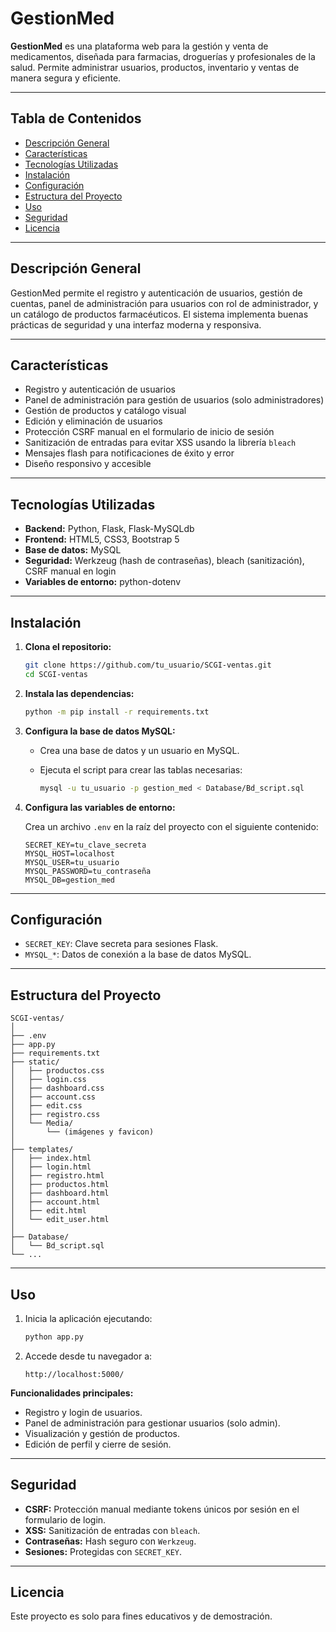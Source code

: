 
# GestionMed

**GestionMed** es una plataforma web para la gestión y venta de medicamentos, diseñada para farmacias, droguerías y profesionales de la salud. Permite administrar usuarios, productos, inventario y ventas de manera segura y eficiente.

---

## Tabla de Contenidos

- [Descripción General](#descripción-general)
- [Características](#características)
- [Tecnologías Utilizadas](#tecnologías-utilizadas)
- [Instalación](#instalación)
- [Configuración](#configuración)
- [Estructura del Proyecto](#estructura-del-proyecto)
- [Uso](#uso)
- [Seguridad](#seguridad)
- [Licencia](#licencia)

---

## Descripción General

GestionMed permite el registro y autenticación de usuarios, gestión de cuentas, panel de administración para usuarios con rol de administrador, y un catálogo de productos farmacéuticos. El sistema implementa buenas prácticas de seguridad y una interfaz moderna y responsiva.

---

## Características

- Registro y autenticación de usuarios
- Panel de administración para gestión de usuarios (solo administradores)
- Gestión de productos y catálogo visual
- Edición y eliminación de usuarios
- Protección CSRF manual en el formulario de inicio de sesión
- Sanitización de entradas para evitar XSS usando la librería `bleach`
- Mensajes flash para notificaciones de éxito y error
- Diseño responsivo y accesible

---

## Tecnologías Utilizadas

- **Backend:** Python, Flask, Flask-MySQLdb  
- **Frontend:** HTML5, CSS3, Bootstrap 5  
- **Base de datos:** MySQL  
- **Seguridad:** Werkzeug (hash de contraseñas), bleach (sanitización), CSRF manual en login  
- **Variables de entorno:** python-dotenv

---

## Instalación

1. **Clona el repositorio:**

   ```bash
   git clone https://github.com/tu_usuario/SCGI-ventas.git
   cd SCGI-ventas
   ```

2. **Instala las dependencias:**

   ```bash
   python -m pip install -r requirements.txt
   ```

3. **Configura la base de datos MySQL:**

   - Crea una base de datos y un usuario en MySQL.
   - Ejecuta el script para crear las tablas necesarias:

     ```bash
     mysql -u tu_usuario -p gestion_med < Database/Bd_script.sql
     ```

4. **Configura las variables de entorno:**

   Crea un archivo `.env` en la raíz del proyecto con el siguiente contenido:

   ```env
   SECRET_KEY=tu_clave_secreta
   MYSQL_HOST=localhost
   MYSQL_USER=tu_usuario
   MYSQL_PASSWORD=tu_contraseña
   MYSQL_DB=gestion_med
   ```

---

## Configuración

- `SECRET_KEY`: Clave secreta para sesiones Flask.
- `MYSQL_*`: Datos de conexión a la base de datos MySQL.

---

## Estructura del Proyecto

```
SCGI-ventas/
│
├── .env
├── app.py
├── requirements.txt
├── static/
│   ├── productos.css
│   ├── login.css
│   ├── dashboard.css
│   ├── account.css
│   ├── edit.css
│   ├── registro.css
│   └── Media/
│       └── (imágenes y favicon)
│
├── templates/
│   ├── index.html
│   ├── login.html
│   ├── registro.html
│   ├── productos.html
│   ├── dashboard.html
│   ├── account.html
│   ├── edit.html
│   └── edit_user.html
│
├── Database/
│   └── Bd_script.sql
└── ...
```

---

## Uso

1. Inicia la aplicación ejecutando:

   ```bash
   python app.py
   ```

2. Accede desde tu navegador a:

   ```
   http://localhost:5000/
   ```

**Funcionalidades principales:**

- Registro y login de usuarios.
- Panel de administración para gestionar usuarios (solo admin).
- Visualización y gestión de productos.
- Edición de perfil y cierre de sesión.

---

## Seguridad

- **CSRF:** Protección manual mediante tokens únicos por sesión en el formulario de login.
- **XSS:** Sanitización de entradas con `bleach`.
- **Contraseñas:** Hash seguro con `Werkzeug`.
- **Sesiones:** Protegidas con `SECRET_KEY`.

---

## Licencia

Este proyecto es solo para fines educativos y de demostración.
